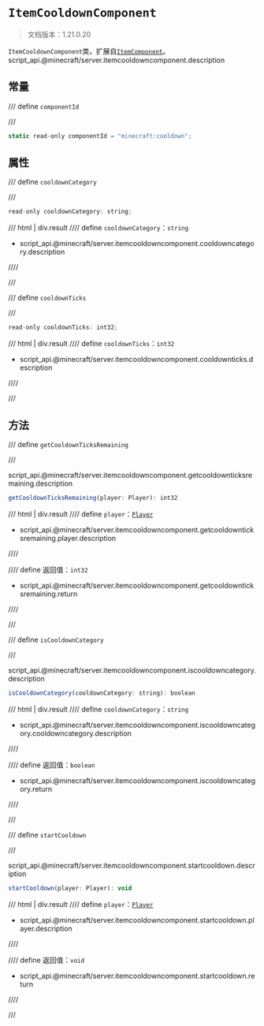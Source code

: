# `ItemCooldownComponent`

> 文档版本：1.21.0.20

`ItemCooldownComponent`类，扩展自[`ItemComponent`](./itemcomponent.md)。script_api.@minecraft/server.itemcooldowncomponent.description

## 常量

/// define
`componentId`


///

```js
static read-only componentId = "minecraft:cooldown";
```


## 属性

/// define
`cooldownCategory`


///

```js
read-only cooldownCategory: string;
```

/// html | div.result
//// define
`cooldownCategory`：`string`

- script_api.@minecraft/server.itemcooldowncomponent.cooldowncategory.description


////

///


/// define
`cooldownTicks`


///

```js
read-only cooldownTicks: int32;
```

/// html | div.result
//// define
`cooldownTicks`：`int32`

- script_api.@minecraft/server.itemcooldowncomponent.cooldownticks.description


////

///


## 方法

/// define
`getCooldownTicksRemaining`


///

script_api.@minecraft/server.itemcooldowncomponent.getcooldownticksremaining.description

```js
getCooldownTicksRemaining(player: Player): int32
```

/// html | div.result
//// define
`player`：[`Player`](./player.md)

- script_api.@minecraft/server.itemcooldowncomponent.getcooldownticksremaining.player.description


////

//// define
返回值：`int32`

- script_api.@minecraft/server.itemcooldowncomponent.getcooldownticksremaining.return


////

///


/// define
`isCooldownCategory`


///

script_api.@minecraft/server.itemcooldowncomponent.iscooldowncategory.description

```js
isCooldownCategory(cooldownCategory: string): boolean
```

/// html | div.result
//// define
`cooldownCategory`：`string`

- script_api.@minecraft/server.itemcooldowncomponent.iscooldowncategory.cooldowncategory.description


////

//// define
返回值：`boolean`

- script_api.@minecraft/server.itemcooldowncomponent.iscooldowncategory.return


////

///


/// define
`startCooldown`


///

script_api.@minecraft/server.itemcooldowncomponent.startcooldown.description

```js
startCooldown(player: Player): void
```

/// html | div.result
//// define
`player`：[`Player`](./player.md)

- script_api.@minecraft/server.itemcooldowncomponent.startcooldown.player.description


////

//// define
返回值：`void`

- script_api.@minecraft/server.itemcooldowncomponent.startcooldown.return


////

///

